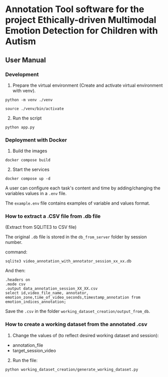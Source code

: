 # Annotation Tool software for the project Ethically-driven Multimodal Emotion Detection for Children with Autism

## User Manual

### Development

1. Prepare the virtual environment (Create and activate virtual environment with venv).

`python -m venv ./venv`

`source ./venv/bin/activate`

2. Run the script

`python app.py`

### Deployment with Docker

1. Build the images

`docker compose build`

2. Start the services

`docker compose up -d`

A user can configure each task's content and time by adding/changing the variables values in
a `.env` file.

The `example.env` file contains examples of variable and values format.

### How to extract a .CSV file from .db file

(Extract from SQLITE3 to CSV file)

The original `.db` file is stored in the `db_from_server` folder by session number.

command:

```
sqlite3 video_annotation_with_annotator_session_xx_xx.db
```

And then:

```
.headers on
.mode csv
.output data_annotation_session_XX_XX.csv
select id,video_file_name, annotator, emotion_zone,time_of_video_seconds,timestamp_annotation from emotion_indices_annotation;
```

Save the `.csv` in the folder `working_dataset_creation/output_from_db`.

### How to create a working dataset from the annotated .csv

1. Change the values of (to reflect desired working dataset and session):

- annotation_file
- target_session_video

2. Run the file:

```python working_dataset_creation/generate_working_dataset.py```